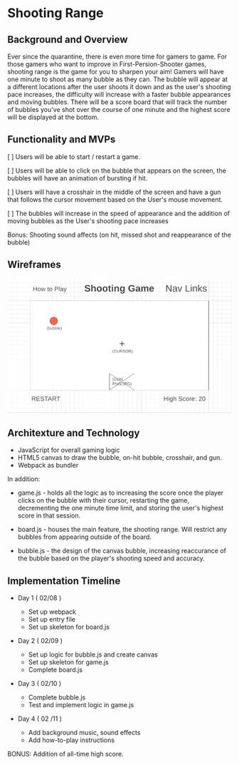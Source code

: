 # Shooting Range
## Background and Overview 

Ever since the quarantine, there is even more time for gamers to game. For those gamers who want to improve in First-Persion-Shooter games, shooting range is the game for you to sharpen your aim! Gamers will have one minute to shoot as many bubble as they can. The bubble will appear at a different locations after the user shoots it down and as the user's shooting pace increases, the difficulty will increase with a faster bubble appearances and moving bubbles. There will be a score board that will track the number of bubbles you've shot over the course of one minute and the highest score will be displayed at the bottom.

## Functionality and MVPs
[ ] Users will be able to start / restart a game.

[ ] Users will be able to click on the bubble that appears on the screen, the bubbles will have an animation of bursting if hit.

[ ] Users will have a crosshair in the middle of the screen and have a gun that follows the cursor movement based on the User's mouse movement.

[ ] The bubbles will increase in the speed of appearance and the addition of moving bubbles as the User's shooting pace increases

Bonus: 
Shooting sound affects (on hit, missed shot and reappearance of the bubble)

## Wireframes 

<p align="center">
  <img src="https://github.com/lmonica97/shooting_range/blob/master/wireframe.PNG" />
</p>

## Architexture and Technology

+ JavaScript for overall gaming logic
+ HTML5 canvas to draw the bubble, on-hit bubble, crosshair, and gun.
+ Webpack as bundler 

In addition:

+ game.js - holds all the logic as to increasing the score once the player clicks on the bubble with their cursor, restarting the game, decrementing the one minute time limit, and storing the user's highest score in that session.

+ board.js - houses the main feature, the shooting range. Will restrict any bubbles from appearing outside of the board. 

+ bubble.js - the design of the canvas bubble, increasing reaccurance of the bubble based on the player's shooting speed and accuracy. 

## Implementation Timeline 

+ Day 1 ( 02/08 )
    - Set up webpack 
    - Set up entry file
    - Set up skeleton for board.js 

+ Day 2 ( 02/09 )
    - Set up logic for bubble.js and create canvas
    - Set up skeleton for game.js
    - Complete board.js

+ Day 3 ( 02/10 )
    - Complete bubble.js 
    - Test and implement logic in game.js 

+ Day 4 ( 02 /11 ) 
    - Add background music, sound effects 
    - Add how-to-play instructions 

BONUS: Addition of all-time high score.

